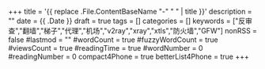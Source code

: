 +++
title = '{{ replace .File.ContentBaseName "-" " " | title }}'
description = ""
date = {{ .Date }}
draft = true
tags = []
categories = []
keywords = ["反审查","翻墙","梯子","代理","机场","v2ray","xray","xtls","防火墙","GFW"]
nonRSS = false
#lastmod = ""
#wordCount = true
#fuzzyWordCount = true
#viewsCount = true
#readingTime = true
#wordNumber = 0
#readingNumber = 0
compact4Phone = true
betterList4Phone = true
+++
